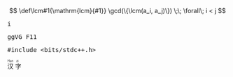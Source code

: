 
$$
\def\lcm#1{\mathrm{lcm}{#1}}
\gcd(\{\lcm(a_i, a_j)\}) \;\; \forall\; i < j
$$

<kbd>i</kbd>

<kbd>ggVG F11</kbd>

<samp>#include <bits/stdc++.h></samp>

<ruby>
  汉 <rp>(</rp><rt>Han</rt><rp>)</rp>
  字 <rp>(</rp><rt>zi</rt><rp>)</rp>
</ruby>
